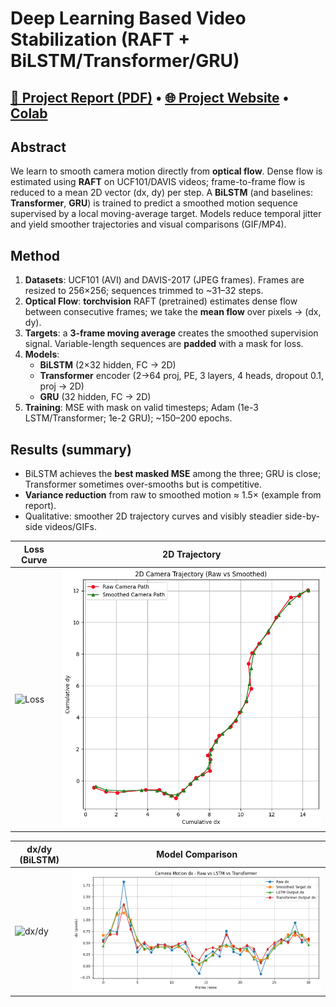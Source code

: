 # Deep Learning Based Video Stabilization (RAFT + BiLSTM/Transformer/GRU)

[📄 Project Report (PDF)](docs/VideoStabilization.pdf) • [🌐 Project Website](https://<your-username>.github.io/video-stabilization-dl/) • [Colab](https://colab.research.google.com/drive/1WUPANk4GPu7wTVZ4NPrncu9QODDZP1Z0?usp=sharing)
---

## Abstract
We learn to smooth camera motion directly from **optical flow**. Dense flow is estimated using **RAFT** on UCF101/DAVIS videos; frame-to-frame flow is reduced to a mean 2D vector (dx, dy) per step. A **BiLSTM** (and baselines: **Transformer**, **GRU**) is trained to predict a smoothed motion sequence supervised by a local moving-average target. Models reduce temporal jitter and yield smoother trajectories and visual comparisons (GIF/MP4). 

## Method
1. **Datasets**: UCF101 (AVI) and DAVIS-2017 (JPEG frames). Frames are resized to 256×256; sequences trimmed to ~31–32 steps. 
2. **Optical Flow**: **torchvision** RAFT (pretrained) estimates dense flow between consecutive frames; we take the **mean flow** over pixels → (dx, dy). 
3. **Targets**: a **3-frame moving average** creates the smoothed supervision signal. Variable-length sequences are **padded** with a mask for loss. 
4. **Models**:  
   - **BiLSTM** (2×32 hidden, FC → 2D)  
   - **Transformer** encoder (2→64 proj, PE, 3 layers, 4 heads, dropout 0.1, proj → 2D)  
   - **GRU** (32 hidden, FC → 2D) 
5. **Training**: MSE with mask on valid timesteps; Adam (1e-3 LSTM/Transformer; 1e-2 GRU); ~150–200 epochs. 

## Results (summary)
- BiLSTM achieves the **best masked MSE** among the three; GRU is close; Transformer sometimes over-smooths but is competitive.  
- **Variance reduction** from raw to smoothed motion ≈ 1.5× (example from report).  
- Qualitative: smoother 2D trajectory curves and visibly steadier side-by-side videos/GIFs. 

| Loss Curve | 2D Trajectory |
|---|---|
| ![Loss](assets/loss_curve.png) | ![Traj](assets/traj.png) |

| dx/dy (BiLSTM) | Model Comparison |
|---|---|
| ![dx/dy](assets/dxdy_lstm.png) | ![Compare](assets/modelcompare.png) |


